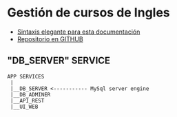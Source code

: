 # Gestión de cursos de Ingles
- [Sintaxis elegante para esta documentación](https://docs.github.com/es/github/writing-on-github/getting-started-with-writing-and-formatting-on-github/basic-writing-and-formatting-syntax)
- [Repositorio en GITHUB](https://github.com/sergioarieljuarez/ei-pp3-2022)

## "DB_SERVER" SERVICE

```
APP SERVICES
 |
 |__DB_SERVER <----------- MySql server engine
 |__DB_ADMINER
 |__API_REST
 |__UI_WEB 
```
